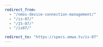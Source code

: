 ```yaml
---
redirect_from:
  - "/nmos-device-connection-management/"
  - "/is-07/"
  - "/IS-07/"
  - "/is07/"

redirect_to: "https://specs.amwa.tv/is-07"
---
```

